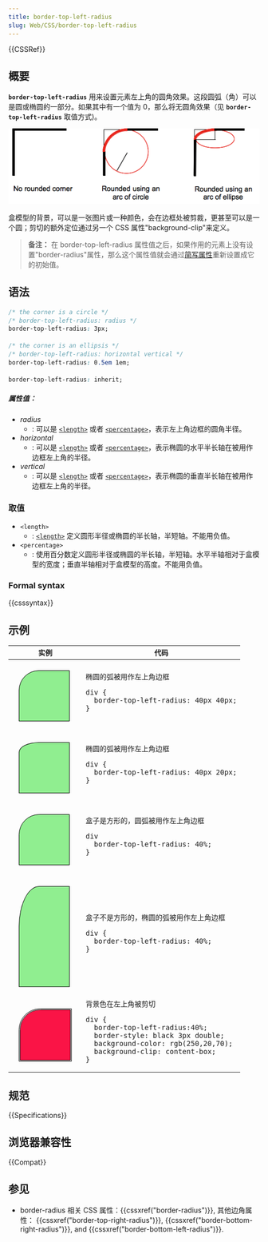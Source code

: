 ```yaml
---
title: border-top-left-radius
slug: Web/CSS/border-top-left-radius
---
```


{{CSSRef}}

## 概要

**`border-top-left-radius`** 用来设置元素左上角的圆角效果。这段圆弧（角）可以是圆或椭圆的一部分。如果其中有一个值为 0，那么将无圆角效果（见 **`border-top-left-radius`** 取值方式)。

![border-radius.png](border-radius.png)

盒模型的背景，可以是一张图片或一种颜色，会在边框处被剪裁，更甚至可以是一个圆；剪切的额外定位通过另一个 CSS 属性"background-clip"来定义。

> **备注：** 在 border-top-left-radius 属性值之后，如果作用的元素上没有设置"border-radius"属性，那么这个属性值就会通过[简写属性](/zh-CN/CSS/Shorthand_properties)重新设置成它的初始值。

## 语法

```css
/* the corner is a circle */
/* border-top-left-radius: radius */
border-top-left-radius: 3px;

/* the corner is an ellipsis */
/* border-top-left-radius: horizontal vertical */
border-top-left-radius: 0.5em 1em;

border-top-left-radius: inherit;
```

##### 属性值：

- _radius_
  - : 可以是 [`<length>`](/zh-CN/docs/Web/CSS/length) 或者 [`<percentage>`](/zh-CN/docs/Web/CSS/percentage)，表示左上角边框的圆角半径。
- _horizontal_
  - : 可以是 [`<length>`](/zh-CN/docs/Web/CSS/length) 或者 [`<percentage>`](/zh-CN/docs/Web/CSS/percentage)，表示椭圆的水平半长轴在被用作边框左上角的半径。
- _vertical_
  - : 可以是 [`<length>`](/zh-CN/docs/Web/CSS/length) 或者 [`<percentage>`](/zh-CN/docs/Web/CSS/percentage)，表示椭圆的垂直半长轴在被用作边框左上角的半径。

### 取值

- `<length>`
  - : [`<length>`](/zh-CN/docs/Web/CSS/length) 定义圆形半径或椭圆的半长轴，半短轴。不能用负值。
- `<percentage>`
  - : 使用百分数定义圆形半径或椭圆的半长轴，半短轴。水平半轴相对于盒模型的宽度；垂直半轴相对于盒模型的高度。不能用负值。

### Formal syntax

{{csssyntax}}

## 示例

<table class="standard-table">
  <thead>
    <tr>
      <th>实例</th>
      <th>代码</th>
    </tr>
  </thead>
  <tbody>
    <tr>
      <td style="padding: 1.5em">
        <div
          id="circle-arc"
          style="
            background-color: lightgreen;
            border: solid 1px black;
            border-top-left-radius: 40px 40px;
            width: 100px;
            height: 100px;
          "
        ></div>
      </td>
      <td>
        椭圆的弧被用作左上角边框
        <pre class="brush:css">
div {
  border-top-left-radius: 40px 40px;
}
</pre
        >
      </td>
    </tr>
    <tr>
      <td style="padding: 1.5em">
        <div
          id="ellipse-arc"
          style="
            background-color: lightgreen;
            border: solid 1px black;
            border-top-left-radius: 40px 20px;
            width: 100px;
            height: 100px;
          "
        ></div>
      </td>
      <td>
        椭圆的弧被用作左上角边框
        <pre class="brush:css">
div {
  border-top-left-radius: 40px 20px;
}
</pre
        >
      </td>
    </tr>
    <tr>
      <td style="padding: 1.5em">
        <div
          id="square-box-circle-arc"
          style="
            background-color: lightgreen;
            border: solid 1px black;
            border-top-left-radius: 40%;
            width: 100px;
            height: 100px;
          "
        ></div>
      </td>
      <td>
        盒子是方形的，圆弧被用作左上角边框
        <pre class="brush: css">
div
  border-top-left-radius: 40%;
}
</pre
        >
      </td>
    </tr>
    <tr>
      <td style="padding: 1.5em">
        <div
          id="not-square-ellipse-arc"
          style="
            background-color: lightgreen;
            border: solid 1px black;
            border-top-left-radius: 40%;
            width: 100px;
            height: 200px;
          "
        ></div>
      </td>
      <td>
        盒子不是方形的，椭圆的弧被用作左上角边框
        <pre class="brush: css">
div {
  border-top-left-radius: 40%;
}
</pre
        >
      </td>
    </tr>
    <tr>
      <td style="padding: 1.5em">
        <div
          id="clipped-border"
          style="
            background-color: rgb(250, 20, 70);
            background-clip: content-box;
            border: double 3px black;
            border-top-left-radius: 40%;
            width: 100px;
            height: 100px;
          "
        ></div>
      </td>
      <td>
        背景色在左上角被剪切
        <pre class="brush: css">
div {
  border-top-left-radius:40%;
  border-style: black 3px double;
  background-color: rgb(250,20,70);
  background-clip: content-box;
}
</pre
        >
      </td>
    </tr>
  </tbody>
</table>

## 规范

{{Specifications}}

## 浏览器兼容性

{{Compat}}

## 参见

- border-radius 相关 CSS 属性：{{cssxref("border-radius")}}, 其他边角属性： {{cssxref("border-top-right-radius")}}, {{cssxref("border-bottom-right-radius")}}, and {{cssxref("border-bottom-left-radius")}}.
